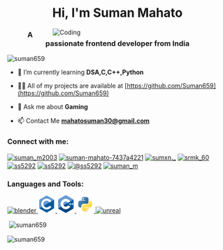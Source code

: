 <h1 align="center">Hi, I'm Suman Mahato</h1>
<img align="right" alt="Coding" width="400" src="https://media0.giphy.com/media/v1.Y2lkPTc5MGI3NjExazhld2syaW5sNmpwa2lvcHBiMHVweTdxNDA2bWgzYngyNXM5dDUwMyZlcD12MV9pbnRlcm5hbF9naWZfYnlfaWQmY3Q9Zw/ttknk7M3d3UBEeZsii/giphy.gif">

<h3 align="center">A passionate frontend developer from India</h3>

<p align="left"> <img src="https://komarev.com/ghpvc/?username=suman659&label=Profile%20views&color=0e75b6&style=flat" alt="suman659" /> </p>

- 🌱 I’m currently learning **DSA,C,C++,Python**

- 👨‍💻 All of my projects are available at [https://github.com/Suman659](https://github.com/Suman659)

- 💬 Ask me about **Gaming**

- 📫 Contact Me **mahatosuman30@gmail.com**

<h3 align="left">Connect with me:</h3>
<p align="left">
<a href="https://twitter.com/suman_m2003" target="blank"><img align="center" src="https://raw.githubusercontent.com/rahuldkjain/github-profile-readme-generator/master/src/images/icons/Social/twitter.svg" alt="suman_m2003" height="30" width="40" /></a>
<a href="https://linkedin.com/in/suman-mahato-7437a4221" target="blank"><img align="center" src="https://raw.githubusercontent.com/rahuldkjain/github-profile-readme-generator/master/src/images/icons/Social/linked-in-alt.svg" alt="suman-mahato-7437a4221" height="30" width="40" /></a>
<a href="https://instagram.com/sumxn._" target="blank"><img align="center" src="https://raw.githubusercontent.com/rahuldkjain/github-profile-readme-generator/master/src/images/icons/Social/instagram.svg" alt="sumxn._" height="30" width="40" /></a>
<a href="https://www.codechef.com/users/srmk_60" target="blank"><img align="center" src="https://cdn.jsdelivr.net/npm/simple-icons@3.1.0/icons/codechef.svg" alt="srmk_60" height="30" width="40" /></a>
<a href="https://www.hackerrank.com/ss5292" target="blank"><img align="center" src="https://raw.githubusercontent.com/rahuldkjain/github-profile-readme-generator/master/src/images/icons/Social/hackerrank.svg" alt="ss5292" height="30" width="40" /></a>
<a href="https://www.leetcode.com/ss5292" target="blank"><img align="center" src="https://raw.githubusercontent.com/rahuldkjain/github-profile-readme-generator/master/src/images/icons/Social/leet-code.svg" alt="ss5292" height="30" width="40" /></a>
<a href="https://www.hackerearth.com/@ss5292" target="blank"><img align="center" src="https://raw.githubusercontent.com/rahuldkjain/github-profile-readme-generator/master/src/images/icons/Social/hackerearth.svg" alt="@ss5292" height="30" width="40" /></a>
<a href="https://discord.gg/suman_m" target="blank"><img align="center" src="https://raw.githubusercontent.com/rahuldkjain/github-profile-readme-generator/master/src/images/icons/Social/discord.svg" alt="suman_m" height="30" width="40" /></a>
</p>

<h3 align="left">Languages and Tools:</h3>
<p align="left"> <a href="https://www.blender.org/" target="_blank" rel="noreferrer"> <img src="https://download.blender.org/branding/community/blender_community_badge_white.svg" alt="blender" width="40" height="40"/> </a> <a href="https://www.cprogramming.com/" target="_blank" rel="noreferrer"> <img src="https://raw.githubusercontent.com/devicons/devicon/master/icons/c/c-original.svg" alt="c" width="40" height="40"/> </a> <a href="https://www.w3schools.com/cpp/" target="_blank" rel="noreferrer"> <img src="https://raw.githubusercontent.com/devicons/devicon/master/icons/cplusplus/cplusplus-original.svg" alt="cplusplus" width="40" height="40"/> </a> <a href="https://www.python.org" target="_blank" rel="noreferrer"> <img src="https://raw.githubusercontent.com/devicons/devicon/master/icons/python/python-original.svg" alt="python" width="40" height="40"/> </a> <a href="https://unrealengine.com/" target="_blank" rel="noreferrer"> <img src="https://raw.githubusercontent.com/kenangundogan/fontisto/036b7eca71aab1bef8e6a0518f7329f13ed62f6b/icons/svg/brand/unreal-engine.svg" alt="unreal" width="40" height="40"/> </a> </p>

<p>&nbsp;<img align="center" src="https://github-readme-stats.vercel.app/api?username=suman659&show_icons=true&locale=en" alt="suman659" /></p>

<p><img align="center" src="https://github-readme-streak-stats.herokuapp.com/?user=suman659&" alt="suman659" /></p>
